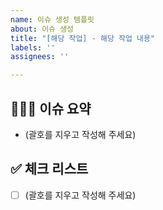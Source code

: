 ```yaml
---
name: 이슈 생성 템플릿
about: 이슈 생성
title: "[해당 작업] - 해당 작업 내용"
labels: ''
assignees: ''

---
```


## 👨🏻‍💻 이슈 요약
<!-- 이유에 대해 설명해주세요. -->
- (괄호를 지우고 작성해 주세요)

## ✅ 체크 리스트
<!-- 해야 할 일을 적어주세요. -->
- [ ] (괄호를 지우고 작성해 주세요)
